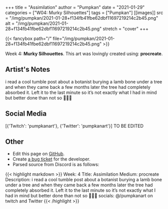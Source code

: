 +++
title =       "Assimilation"
author =      "Pumpkan"
date =        "2021-01-29"
categories =  ["W04: Murky Silhouettes"]
tags =        ["Pumpkan"]
[[images]]
                      src = "/img/pumpkan/2021-01-28+f134fb41fbe62dbf11697219214c2b45.png"
                      alt = "/img/pumpkan/2021-01-28+f134fb41fbe62dbf11697219214c2b45.png"
                      stretch = "cover"
+++


{{< fancybox path="/" file="/img/pumpkan/2021-01-28+f134fb41fbe62dbf11697219214c2b45.png" >}}


Week 4: **Murky Silhouettes**. This art was lovingly created using: **procreate**.

## Artist's Notes

i read a cool tumble post about a botanist burying a lamb bone under a tree and when they came back a few months later the tree had completely absorbed it. Left it to the last minute so it’s not exactly what I had in mind but better done than not so 🤷🏻‍♀️

## Social Media

[{'Twitch': 'pumpkanart'}, {'Twitter': 'pumpkanart'}] TO BE EDITED

## Other

- Edit this page on [GitHub](https://github.com/teaminkling/web-refresh/edit/main/blog/content/blog/pumpkan-week-4-bb08.md).
- Create [a bug ticket](https://github.com/teaminkling/web-refresh/issues/new?assignees=&labels=bug&template=problem-report.md&title=) for the developer.
- Parsed source from Discord is as follows:

{{< highlight markdown >}}
Week: 4
Title: Assimilation 
Medium: procreate
Description: i read a cool tumble post about a botanist burying a lamb bone under a tree and when they came back a few months later the tree had completely absorbed it. Left it to the last minute so it’s not exactly what I had in mind but better done than not so 🤷🏻‍♀️
socials: @/pumpkanart on twitch and Twitter
{{< /highlight >}}